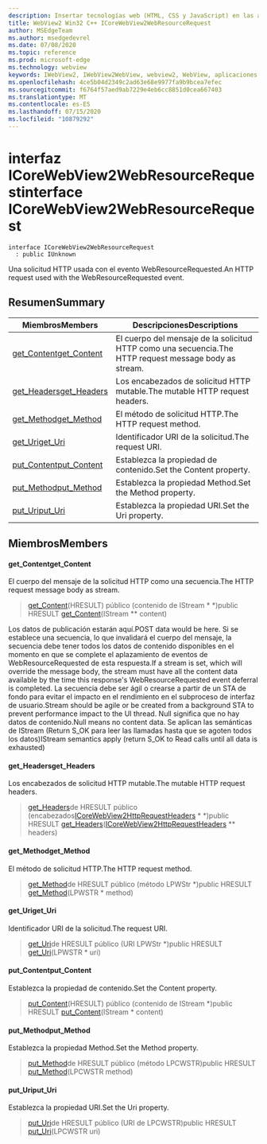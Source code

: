 ```yaml
---
description: Insertar tecnologías web (HTML, CSS y JavaScript) en las aplicaciones nativas con el control Microsoft Edge WebView2
title: WebView2 Win32 C++ ICoreWebView2WebResourceRequest
author: MSEdgeTeam
ms.author: msedgedevrel
ms.date: 07/08/2020
ms.topic: reference
ms.prod: microsoft-edge
ms.technology: webview
keywords: IWebView2, IWebView2WebView, webview2, WebView, aplicaciones Win32, Win32, Edge, ICoreWebView2, ICoreWebView2Controller, control de explorador, HTML Edge, ICoreWebView2WebResourceRequest
ms.openlocfilehash: 4ce5b04d2349c2ad63e68e9977fa9b9bcea7efec
ms.sourcegitcommit: f6764f57aed9ab7229e4eb6cc8851d0cea667403
ms.translationtype: MT
ms.contentlocale: es-ES
ms.lasthandoff: 07/15/2020
ms.locfileid: "10879292"
---
```

# <span data-ttu-id="566af-104">interfaz ICoreWebView2WebResourceRequest</span><span class="sxs-lookup"><span data-stu-id="566af-104">interface ICoreWebView2WebResourceRequest</span></span> 

```
interface ICoreWebView2WebResourceRequest
  : public IUnknown
```

<span data-ttu-id="566af-105">Una solicitud HTTP usada con el evento WebResourceRequested.</span><span class="sxs-lookup"><span data-stu-id="566af-105">An HTTP request used with the WebResourceRequested event.</span></span>

## <span data-ttu-id="566af-106">Resumen</span><span class="sxs-lookup"><span data-stu-id="566af-106">Summary</span></span>

 <span data-ttu-id="566af-107">Miembros</span><span class="sxs-lookup"><span data-stu-id="566af-107">Members</span></span>                        | <span data-ttu-id="566af-108">Descripciones</span><span class="sxs-lookup"><span data-stu-id="566af-108">Descriptions</span></span>
--------------------------------|---------------------------------------------
[<span data-ttu-id="566af-109">get_Content</span><span class="sxs-lookup"><span data-stu-id="566af-109">get_Content</span></span>](#get_content) | <span data-ttu-id="566af-110">El cuerpo del mensaje de la solicitud HTTP como una secuencia.</span><span class="sxs-lookup"><span data-stu-id="566af-110">The HTTP request message body as stream.</span></span>
[<span data-ttu-id="566af-111">get_Headers</span><span class="sxs-lookup"><span data-stu-id="566af-111">get_Headers</span></span>](#get_headers) | <span data-ttu-id="566af-112">Los encabezados de solicitud HTTP mutable.</span><span class="sxs-lookup"><span data-stu-id="566af-112">The mutable HTTP request headers.</span></span>
[<span data-ttu-id="566af-113">get_Method</span><span class="sxs-lookup"><span data-stu-id="566af-113">get_Method</span></span>](#get_method) | <span data-ttu-id="566af-114">El método de solicitud HTTP.</span><span class="sxs-lookup"><span data-stu-id="566af-114">The HTTP request method.</span></span>
[<span data-ttu-id="566af-115">get_Uri</span><span class="sxs-lookup"><span data-stu-id="566af-115">get_Uri</span></span>](#get_uri) | <span data-ttu-id="566af-116">Identificador URI de la solicitud.</span><span class="sxs-lookup"><span data-stu-id="566af-116">The request URI.</span></span>
[<span data-ttu-id="566af-117">put_Content</span><span class="sxs-lookup"><span data-stu-id="566af-117">put_Content</span></span>](#put_content) | <span data-ttu-id="566af-118">Establezca la propiedad de contenido.</span><span class="sxs-lookup"><span data-stu-id="566af-118">Set the Content property.</span></span>
[<span data-ttu-id="566af-119">put_Method</span><span class="sxs-lookup"><span data-stu-id="566af-119">put_Method</span></span>](#put_method) | <span data-ttu-id="566af-120">Establezca la propiedad Method.</span><span class="sxs-lookup"><span data-stu-id="566af-120">Set the Method property.</span></span>
[<span data-ttu-id="566af-121">put_Uri</span><span class="sxs-lookup"><span data-stu-id="566af-121">put_Uri</span></span>](#put_uri) | <span data-ttu-id="566af-122">Establezca la propiedad URI.</span><span class="sxs-lookup"><span data-stu-id="566af-122">Set the Uri property.</span></span>

## <span data-ttu-id="566af-123">Miembros</span><span class="sxs-lookup"><span data-stu-id="566af-123">Members</span></span>

#### <span data-ttu-id="566af-124">get_Content</span><span class="sxs-lookup"><span data-stu-id="566af-124">get_Content</span></span> 

<span data-ttu-id="566af-125">El cuerpo del mensaje de la solicitud HTTP como una secuencia.</span><span class="sxs-lookup"><span data-stu-id="566af-125">The HTTP request message body as stream.</span></span>

> <span data-ttu-id="566af-126">[get_Content](#get_content)(HRESULT) público (contenido de IStream \* \*)</span><span class="sxs-lookup"><span data-stu-id="566af-126">public HRESULT [get_Content](#get_content)(IStream \*\* content)</span></span>

<span data-ttu-id="566af-127">Los datos de publicación estarán aquí.</span><span class="sxs-lookup"><span data-stu-id="566af-127">POST data would be here.</span></span> <span data-ttu-id="566af-128">Si se establece una secuencia, lo que invalidará el cuerpo del mensaje, la secuencia debe tener todos los datos de contenido disponibles en el momento en que se complete el aplazamiento de eventos de WebResourceRequested de esta respuesta.</span><span class="sxs-lookup"><span data-stu-id="566af-128">If a stream is set, which will override the message body, the stream must have all the content data available by the time this response's WebResourceRequested event deferral is completed.</span></span> <span data-ttu-id="566af-129">La secuencia debe ser ágil o crearse a partir de un STA de fondo para evitar el impacto en el rendimiento en el subproceso de interfaz de usuario.</span><span class="sxs-lookup"><span data-stu-id="566af-129">Stream should be agile or be created from a background STA to prevent performance impact to the UI thread.</span></span> <span data-ttu-id="566af-130">Null significa que no hay datos de contenido.</span><span class="sxs-lookup"><span data-stu-id="566af-130">Null means no content data.</span></span> <span data-ttu-id="566af-131">Se aplican las semánticas de IStream (Return S_OK para leer las llamadas hasta que se agoten todos los datos)</span><span class="sxs-lookup"><span data-stu-id="566af-131">IStream semantics apply (return S_OK to Read calls until all data is exhausted)</span></span>

#### <span data-ttu-id="566af-132">get_Headers</span><span class="sxs-lookup"><span data-stu-id="566af-132">get_Headers</span></span> 

<span data-ttu-id="566af-133">Los encabezados de solicitud HTTP mutable.</span><span class="sxs-lookup"><span data-stu-id="566af-133">The mutable HTTP request headers.</span></span>

> <span data-ttu-id="566af-134">[get_Headers](#get_headers)de HRESULT público (encabezados[ICoreWebView2HttpRequestHeaders](icorewebview2httprequestheaders.md) \* \*)</span><span class="sxs-lookup"><span data-stu-id="566af-134">public HRESULT [get_Headers](#get_headers)([ICoreWebView2HttpRequestHeaders](icorewebview2httprequestheaders.md) \*\* headers)</span></span>

#### <span data-ttu-id="566af-135">get_Method</span><span class="sxs-lookup"><span data-stu-id="566af-135">get_Method</span></span> 

<span data-ttu-id="566af-136">El método de solicitud HTTP.</span><span class="sxs-lookup"><span data-stu-id="566af-136">The HTTP request method.</span></span>

> <span data-ttu-id="566af-137">[get_Method](#get_method)de HRESULT público (método LPWStr \*)</span><span class="sxs-lookup"><span data-stu-id="566af-137">public HRESULT [get_Method](#get_method)(LPWSTR \* method)</span></span>

#### <span data-ttu-id="566af-138">get_Uri</span><span class="sxs-lookup"><span data-stu-id="566af-138">get_Uri</span></span> 

<span data-ttu-id="566af-139">Identificador URI de la solicitud.</span><span class="sxs-lookup"><span data-stu-id="566af-139">The request URI.</span></span>

> <span data-ttu-id="566af-140">[get_Uri](#get_uri)de HRESULT público (URI LPWStr \*)</span><span class="sxs-lookup"><span data-stu-id="566af-140">public HRESULT [get_Uri](#get_uri)(LPWSTR \* uri)</span></span>

#### <span data-ttu-id="566af-141">put_Content</span><span class="sxs-lookup"><span data-stu-id="566af-141">put_Content</span></span> 

<span data-ttu-id="566af-142">Establezca la propiedad de contenido.</span><span class="sxs-lookup"><span data-stu-id="566af-142">Set the Content property.</span></span>

> <span data-ttu-id="566af-143">[put_Content](#put_content)(HRESULT) público (contenido de IStream \*)</span><span class="sxs-lookup"><span data-stu-id="566af-143">public HRESULT [put_Content](#put_content)(IStream \* content)</span></span>

#### <span data-ttu-id="566af-144">put_Method</span><span class="sxs-lookup"><span data-stu-id="566af-144">put_Method</span></span> 

<span data-ttu-id="566af-145">Establezca la propiedad Method.</span><span class="sxs-lookup"><span data-stu-id="566af-145">Set the Method property.</span></span>

> <span data-ttu-id="566af-146">[put_Method](#put_method)de HRESULT público (método LPCWSTR)</span><span class="sxs-lookup"><span data-stu-id="566af-146">public HRESULT [put_Method](#put_method)(LPCWSTR method)</span></span>

#### <span data-ttu-id="566af-147">put_Uri</span><span class="sxs-lookup"><span data-stu-id="566af-147">put_Uri</span></span> 

<span data-ttu-id="566af-148">Establezca la propiedad URI.</span><span class="sxs-lookup"><span data-stu-id="566af-148">Set the Uri property.</span></span>

> <span data-ttu-id="566af-149">[put_Uri](#put_uri)de HRESULT público (URI de LPCWSTR)</span><span class="sxs-lookup"><span data-stu-id="566af-149">public HRESULT [put_Uri](#put_uri)(LPCWSTR uri)</span></span>


